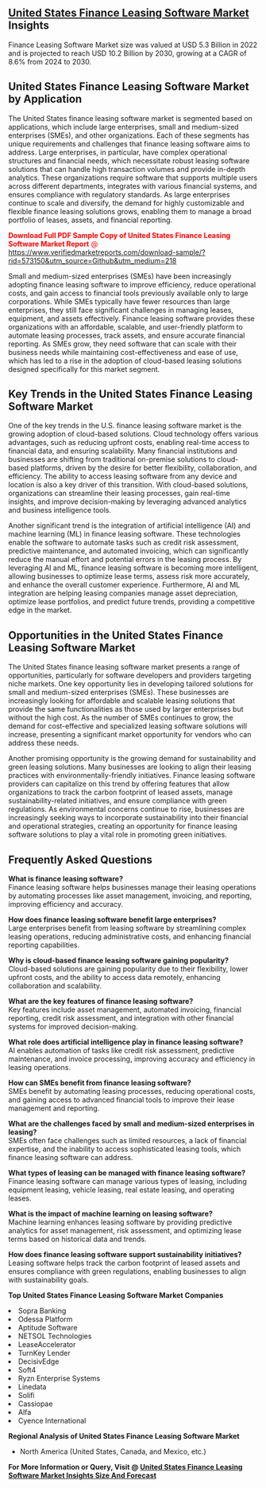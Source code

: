 <h2><a href="https://www.verifiedmarketreports.com/download-sample/?rid=573150&amp;utm_source=Github&amp;utm_medium=218" target="_blank">United States Finance Leasing Software Market</a> Insights</h2><p>Finance Leasing Software Market size was valued at USD 5.3 Billion in 2022 and is projected to reach USD 10.2 Billion by 2030, growing at a CAGR of 8.6% from 2024 to 2030.</p><p> <h2>United States Finance Leasing Software Market by Application</h2> <p>The United States finance leasing software market is segmented based on applications, which include large enterprises, small and medium-sized enterprises (SMEs), and other organizations. Each of these segments has unique requirements and challenges that finance leasing software aims to address. Large enterprises, in particular, have complex operational structures and financial needs, which necessitate robust leasing software solutions that can handle high transaction volumes and provide in-depth analytics. These organizations require software that supports multiple users across different departments, integrates with various financial systems, and ensures compliance with regulatory standards. As large enterprises continue to scale and diversify, the demand for highly customizable and flexible finance leasing solutions grows, enabling them to manage a broad portfolio of leases, assets, and financial reporting. <p><span class=""><span style="color: #ff0000;"><strong>Download Full PDF Sample Copy of United States Finance Leasing Software Market Report</strong> @ </span><a href="https://www.verifiedmarketreports.com/download-sample/?rid=573150&amp;utm_source=Github&amp;utm_medium=218" target="_blank">https://www.verifiedmarketreports.com/download-sample/?rid=573150&amp;utm_source=Github&amp;utm_medium=218</a></span></p> <p>Small and medium-sized enterprises (SMEs) have been increasingly adopting finance leasing software to improve efficiency, reduce operational costs, and gain access to financial tools previously available only to large corporations. While SMEs typically have fewer resources than large enterprises, they still face significant challenges in managing leases, equipment, and assets effectively. Finance leasing software provides these organizations with an affordable, scalable, and user-friendly platform to automate leasing processes, track assets, and ensure accurate financial reporting. As SMEs grow, they need software that can scale with their business needs while maintaining cost-effectiveness and ease of use, which has led to a rise in the adoption of cloud-based leasing solutions designed specifically for this market segment.</p> <h2>Key Trends in the United States Finance Leasing Software Market</h2> <p>One of the key trends in the U.S. finance leasing software market is the growing adoption of cloud-based solutions. Cloud technology offers various advantages, such as reducing upfront costs, enabling real-time access to financial data, and ensuring scalability. Many financial institutions and businesses are shifting from traditional on-premise solutions to cloud-based platforms, driven by the desire for better flexibility, collaboration, and efficiency. The ability to access leasing software from any device and location is also a key driver of this transition. With cloud-based solutions, organizations can streamline their leasing processes, gain real-time insights, and improve decision-making by leveraging advanced analytics and business intelligence tools.</p> <p>Another significant trend is the integration of artificial intelligence (AI) and machine learning (ML) in finance leasing software. These technologies enable the software to automate tasks such as credit risk assessment, predictive maintenance, and automated invoicing, which can significantly reduce the manual effort and potential errors in the leasing process. By leveraging AI and ML, finance leasing software is becoming more intelligent, allowing businesses to optimize lease terms, assess risk more accurately, and enhance the overall customer experience. Furthermore, AI and ML integration are helping leasing companies manage asset depreciation, optimize lease portfolios, and predict future trends, providing a competitive edge in the market.</p> <h2>Opportunities in the United States Finance Leasing Software Market</h2> <p>The United States finance leasing software market presents a range of opportunities, particularly for software developers and providers targeting niche markets. One key opportunity lies in developing tailored solutions for small and medium-sized enterprises (SMEs). These businesses are increasingly looking for affordable and scalable leasing solutions that provide the same functionalities as those used by larger enterprises but without the high cost. As the number of SMEs continues to grow, the demand for cost-effective and specialized leasing software solutions will increase, presenting a significant market opportunity for vendors who can address these needs.</p> <p>Another promising opportunity is the growing demand for sustainability and green leasing solutions. Many businesses are looking to align their leasing practices with environmentally-friendly initiatives. Finance leasing software providers can capitalize on this trend by offering features that allow organizations to track the carbon footprint of leased assets, manage sustainability-related initiatives, and ensure compliance with green regulations. As environmental concerns continue to rise, businesses are increasingly seeking ways to incorporate sustainability into their financial and operational strategies, creating an opportunity for finance leasing software solutions to play a vital role in promoting green initiatives.</p> <h2>Frequently Asked Questions</h2> <p><strong>What is finance leasing software?</strong><br> Finance leasing software helps businesses manage their leasing operations by automating processes like asset management, invoicing, and reporting, improving efficiency and accuracy.</p> <p><strong>How does finance leasing software benefit large enterprises?</strong><br> Large enterprises benefit from leasing software by streamlining complex leasing operations, reducing administrative costs, and enhancing financial reporting capabilities.</p> <p><strong>Why is cloud-based finance leasing software gaining popularity?</strong><br> Cloud-based solutions are gaining popularity due to their flexibility, lower upfront costs, and the ability to access data remotely, enhancing collaboration and scalability.</p> <p><strong>What are the key features of finance leasing software?</strong><br> Key features include asset management, automated invoicing, financial reporting, credit risk assessment, and integration with other financial systems for improved decision-making.</p> <p><strong>What role does artificial intelligence play in finance leasing software?</strong><br> AI enables automation of tasks like credit risk assessment, predictive maintenance, and invoice processing, improving accuracy and efficiency in leasing operations.</p> <p><strong>How can SMEs benefit from finance leasing software?</strong><br> SMEs benefit by automating leasing processes, reducing operational costs, and gaining access to advanced financial tools to improve their lease management and reporting.</p> <p><strong>What are the challenges faced by small and medium-sized enterprises in leasing?</strong><br> SMEs often face challenges such as limited resources, a lack of financial expertise, and the inability to access sophisticated leasing tools, which finance leasing software can address.</p> <p><strong>What types of leasing can be managed with finance leasing software?</strong><br> Finance leasing software can manage various types of leasing, including equipment leasing, vehicle leasing, real estate leasing, and operating leases.</p> <p><strong>What is the impact of machine learning on leasing software?</strong><br> Machine learning enhances leasing software by providing predictive analytics for asset management, risk assessment, and optimizing lease terms based on historical data and trends.</p> <p><strong>How does finance leasing software support sustainability initiatives?</strong><br> Leasing software helps track the carbon footprint of leased assets and ensures compliance with green regulations, enabling businesses to align with sustainability goals.</p> </p><p><strong>Top United States Finance Leasing Software Market Companies</strong></p><div data-test-id=""><p><li>Sopra Banking</li><li> Odessa Platform</li><li> Aptitude Software</li><li> NETSOL Technologies</li><li> LeaseAccelerator</li><li> TurnKey Lender</li><li> DecisivEdge</li><li> Soft4</li><li> Ryzn Enterprise Systems</li><li> Linedata</li><li> Solifi</li><li> Cassiopae</li><li> Alfa</li><li> Cyence International</li></p><div><strong>Regional Analysis of&nbsp;United States Finance Leasing Software Market</strong></div><ul><li dir="ltr"><p dir="ltr">North America&nbsp;(United States, Canada, and Mexico, etc.)</p></li></ul><p><strong>For More Information or Query, Visit @&nbsp;</strong><strong><a href="https://www.verifiedmarketreports.com/product/finance-leasing-software-market/?utm_source=Github&amp;utm_medium=218" target="_blank">United States Finance Leasing Software Market Insights Size And Forecast</a></strong></p></div>
